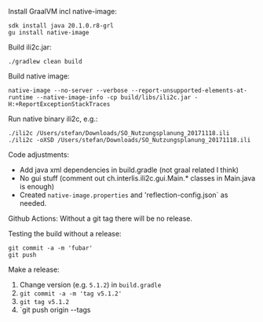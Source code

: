 Install GraalVM incl native-image:
```
sdk install java 20.1.0.r8-grl
gu install native-image
```

Build ili2c.jar:
```
./gradlew clean build
```

Build native image:
```
native-image --no-server --verbose --report-unsupported-elements-at-runtime --native-image-info -cp build/libs/ili2c.jar -H:+ReportExceptionStackTraces
```

Run native binary ili2c, e.g.:
```
./ili2c /Users/stefan/Downloads/SO_Nutzungsplanung_20171118.ili
./ili2c -oXSD /Users/stefan/Downloads/SO_Nutzungsplanung_20171118.ili
````

Code adjustments:
- Add java xml dependencies in build.gradle (not graal related I think) 
- No gui stuff (comment out ch.interlis.ili2c.gui.Main.* classes in Main.java is enough)
- Created `native-image.properties` and 'reflection-config.json` as needed.

Github Actions:
Without a git tag there will be no release.

Testing the build without a release:
```
git commit -a -m 'fubar'
git push
```

Make a release:

1. Change version (e.g. `5.1.2`) in `build.gradle`
2. `git commit -a -m 'tag v5.1.2'`
3. `git tag v5.1.2`
4. `git push origin --tags


